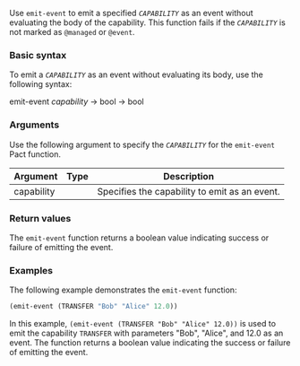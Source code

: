 Use `emit-event` to emit a specified *`CAPABILITY`* as an event without evaluating the body of the capability. This function fails if the *`CAPABILITY`* is not marked as `@managed` or `@event`.

### Basic syntax

To emit a *`CAPABILITY`* as an event without evaluating its body, use the following syntax:

emit-event *capability* -> bool -> bool

### Arguments

Use the following argument to specify the *`CAPABILITY`* for the `emit-event` Pact function.

| Argument   | Type | Description                                       |
|------------|------|---------------------------------------------------|
| capability |      | Specifies the capability to emit as an event.      |

### Return values

The `emit-event` function returns a boolean value indicating success or failure of emitting the event.

### Examples

The following example demonstrates the `emit-event` function:

```lisp
(emit-event (TRANSFER "Bob" "Alice" 12.0))
```

In this example, `(emit-event (TRANSFER "Bob" "Alice" 12.0))` is used to emit the capability `TRANSFER` with parameters "Bob", "Alice", and 12.0 as an event. The function returns a boolean value indicating the success or failure of emitting the event.
